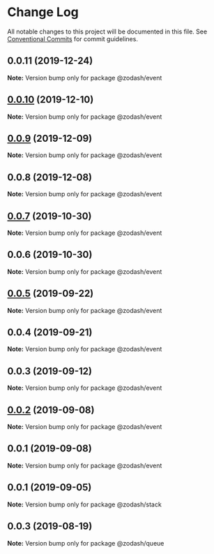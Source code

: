 # Change Log

All notable changes to this project will be documented in this file.
See [Conventional Commits](https://conventionalcommits.org) for commit guidelines.

## 0.0.11 (2019-12-24)

**Note:** Version bump only for package @zodash/event





## [0.0.10](https://github.com/zcorky/zodash/compare/@zodash/event@0.0.9...@zodash/event@0.0.10) (2019-12-10)

**Note:** Version bump only for package @zodash/event





## [0.0.9](https://github.com/zcorky/zodash/compare/@zodash/event@0.0.8...@zodash/event@0.0.9) (2019-12-09)

**Note:** Version bump only for package @zodash/event





## 0.0.8 (2019-12-08)

**Note:** Version bump only for package @zodash/event





## [0.0.7](https://github.com/zcorky/zodash/compare/@zodash/event@0.0.6...@zodash/event@0.0.7) (2019-10-30)

**Note:** Version bump only for package @zodash/event





## 0.0.6 (2019-10-30)

**Note:** Version bump only for package @zodash/event





## [0.0.5](https://github.com/zcorky/zodash/compare/@zodash/event@0.0.4...@zodash/event@0.0.5) (2019-09-22)

**Note:** Version bump only for package @zodash/event





## 0.0.4 (2019-09-21)

**Note:** Version bump only for package @zodash/event





## 0.0.3 (2019-09-12)

**Note:** Version bump only for package @zodash/event





## [0.0.2](https://github.com/zcorky/zodash/compare/@zodash/event@0.0.1...@zodash/event@0.0.2) (2019-09-08)

**Note:** Version bump only for package @zodash/event





## 0.0.1 (2019-09-08)

**Note:** Version bump only for package @zodash/event





## 0.0.1 (2019-09-05)

**Note:** Version bump only for package @zodash/stack





## 0.0.3 (2019-08-19)

**Note:** Version bump only for package @zodash/queue
